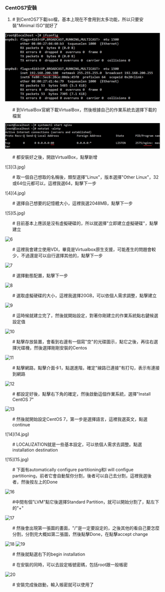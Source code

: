### CentOS7安裝

<ol>
<li># 到CentOS7下載iso檔，基本上現在不會用到太多功能，所以只要安裝"Minimal ISO"就好了</li>
</ol>

![1](1.jpg)
<ol># 到VirtualBox官網下載VirtualBox，然後根據自己的作業系統去選擇下載的檔案
</ol>

![2](2.jpg)

<ol># 都安裝好之後，開啟VirtualBox，點擊新增
</ol>
![3](3.jpg)

<ol># 取一個自己想取的名稱後，類型選擇"Linux"，版本選擇"Other Linux"，32或64位元都可以，這裡我選64，點擊下一步
</ol>
![4](4.jpg)

<ol># 選擇自己想要的記憶體大小，這裡我選2048MB，點擊下一步
</ol>
![5](5.jpg)

<ol># 目前基本上應該是沒有虛擬硬碟的，所以就選擇"立即建立虛擬硬碟"，點擊建立
</ol>

![6](6.jpg)

<ol># 這裡我會建立使用VDI，畢竟是Virtualbox原生支援，可能產生的問題會較少，不過還是可以自行選擇其他的，點擊下一步
</ol>

![7](7.jpg)


<ol># 選擇動態配置，點擊下一步
</ol>

![8](8.jpg)

<ol># 選取虛擬硬碟的大小，這裡我選擇20GB，可以依個人需求調整，點擊建立
</ol>

![9](9.jpg)


<ol># 這時候就建立完了，然後就開始設定，對著你剛建立的作業系統點右鍵候選設定值
</ol>

![10](10.jpg)

<ol># 點擊存放裝置，會看到右邊有一個寫"空"的光碟圖示，點它之後，再往右選擇光碟機，然後選擇剛剛安裝的Centos
</ol>

![11](11.jpg)

<ol># 點擊網路，點擊介面卡1，點選進階，確定"線路已連接"有打勾，表示有連接到網路
</ol>

![12](12.jpg)

<ol># 都設定好後，點擊右下角的確定，然後啟動這個作業系統，選擇"Install CentOS 7"
</ol>

![13](13.jpg)

<ol># 然後就開始設定CentOS 7，第一步是選擇語言，這裡我選英文，點選continue
</ol>
![14](14.jpg)



<ol># LOCALIZATION就是一些基本設定，可以依個人需求去調整。點選installation destination
</ol>
![15](15.jpg)


<ol># 下面有automatically configure partitioning和I will configue partitioning，前者它會自動幫你分割，後者可以自己去分割，這裡我選後者，然後按左上的Done
</ol>

![16](16.jpg)


<ol>#中間有個"LVM"點它後選擇Standard Partition，就可以開始分割了，點左下的"+"
</ol>

![17](17.jpg)


<ol># 然後會出現第一張圖的畫面，"/"是一定要設定的，之後其他的看自己要怎麼分割，分割完大概如第二張圖，然後點擊Done，在點擊accept change
</ol>

![18](18.jpg)
![19](19.jpg)

<ol># 然後就點選右下的begin installation
</ol>



<ol># 在安裝的同時，可以去設定帳號密碼，包括root跟一般帳密
</ol>

![20](20.jpg)

<ol># 安裝完成後啟動，輸入帳密就可以使用了
</ol>


